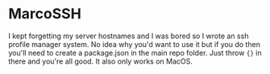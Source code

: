 # MarcoSSH
I kept forgetting my server hostnames and I was bored so I wrote an ssh profile manager system. No idea why you'd want to use it but if you do then you'll need to create a package.json in the main repo folder. Just throw `{}` in there and you're all good. It also only works on MacOS.
